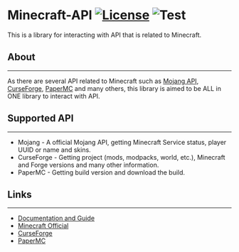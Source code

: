 # Minecraft-API [![License](https://img.shields.io/github/license/eve0415/Minecraft-API)](https://opensource.org/licenses/Apache-2.0) ![Test](https://github.com/eve0415/Minecraft-API/workflows/Test/badge.svg)

This is a library for interacting with API that is related to Minecraft.

## About

----------------------

As there are several API related to Minecraft such as [Mojang API](https://www.minecraft.net/), [CurseForge](https://www.curseforge.com/), [PaperMC](https://papermc.io/) and many others, this library is aimed to be ALL in ONE library to interact with API.

## Supported API

----------------------

- Mojang - A official Mojang API, getting Minecraft Service status, player UUID or name and skins.
- CurseForge - Getting project (mods, modpacks, world, etc.), Minecraft and Forge versions and many other information.
- PaperMC - Getting build version and download the build.

## Links

----------------------

- [Documentation and Guide](https://eve0415.github.io/Minecraft-API/)
- [Minecraft Official](https://www.minecraft.net/)
- [CurseForge](https://www.curseforge.com/)
- [PaperMC](https://papermc.io/)
